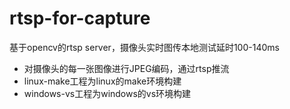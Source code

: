 # rtsp-for-capture
基于opencv的rtsp server，摄像头实时图传本地测试延时100-140ms

- 对摄像头的每一张图像进行JPEG编码，通过rtsp推流
- linux-make工程为linux的make环境构建
- windows-vs工程为windows的vs环境构建
